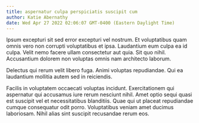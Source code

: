 ```yaml
---
title: aspernatur culpa perspiciatis suscipit cum
author: Katie Abernathy
date: Wed Apr 27 2022 02:06:07 GMT-0400 (Eastern Daylight Time)
---
```

Ipsum excepturi sit sed error excepturi vel nostrum. Et voluptatibus quam omnis vero non corrupti voluptatibus et ipsa. Laudantium eum culpa ea id culpa. Velit nemo facere ullam consectetur aut quia. Sit quo nihil. Accusantium dolorem non voluptas omnis nam architecto laborum.

 Delectus qui rerum velit libero fuga. Animi voluptas repudiandae. Qui ea laudantium mollitia autem sed in reiciendis.

 Facilis in voluptatem occaecati voluptas incidunt. Exercitationem qui aspernatur qui accusamus iure rerum nesciunt nihil. Amet optio sequi quasi est suscipit vel et necessitatibus blanditiis. Quae qui ut placeat repudiandae cumque consequatur odit porro. Voluptatibus veniam amet ducimus laboriosam. Nihil alias sint suscipit recusandae rerum eos.